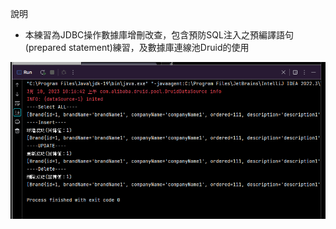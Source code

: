 說明

* 本練習為JDBC操作數據庫增刪改查，包含預防SQL注入之預編譯語句(prepared statement)練習，及數據庫連線池Druid的使用

![1678415101608](image/readme/1678415101608.png)
